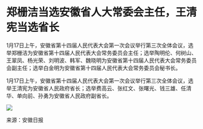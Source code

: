 # 郑栅洁当选安徽省人大常委会主任，王清宪当选省长

1月17日上午，安徽省第十四届人民代表大会第一次会议举行第三次全体会议，选举郑栅洁为安徽省第十四届人民代表大会常务委员会主任；选举陶明伦、何树山、王翠凤、杨光荣、刘明波、韩军、魏晓明为安徽省第十四届人民代表大会常务委员会副主任；选举白金明为安徽省第十四届人民代表大会常务委员会秘书长。

1月17日上午，安徽省第十四届人民代表大会第一次会议举行第三次全体会议，选举王清宪为安徽省人民政府省长；选举费高云、张红文、张曙光、钱三雄、任清华、单向前、孙勇为安徽省人民政府副省长。

![](https://inews.gtimg.com/newsapp_bt/0/15085263864/1000)

来源：安徽日报

